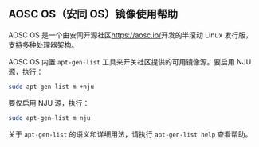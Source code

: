 ## AOSC OS（安同 OS）镜像使用帮助

AOSC OS 是一个由安同开源社区<https://aosc.io/>开发的半滚动 Linux 发行版，支持多种处理器架构。

AOSC OS 内置 `apt-gen-list` 工具来开关社区提供的可用镜像源。要启用 NJU 源，执行：

```bash
sudo apt-gen-list m +nju
```

要仅启用 NJU 源，执行：

```bash
sudo apt-gen-list m nju
```

关于 `apt-gen-list` 的语义和详细用法，请执行 `apt-gen-list help` 查看帮助。
